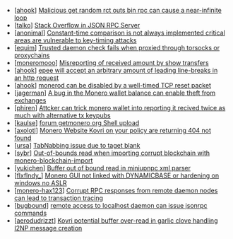 * [[ahook](https://hackerone.com/ahook)] [Malicious get random rct outs bin rpc can cause a near-infinite loop](https://hackerone.com/reports/391611)
* [[talko](https://hackerone.com/talko)] [Stack Overflow in JSON RPC Server](https://hackerone.com/reports/390499)
* [[anonimal](https://hackerone.com/anonimal)] [Constant-time comparison is not always implemented critical areas are vulnerable to key-timing attacks](https://hackerone.com/reports/363680)
* [[equim](https://hackerone.com/equim)] [Trusted daemon check fails when proxied through torsocks or proxychains](https://hackerone.com/reports/361269)
* [[moneromooo](https://hackerone.com/moneromooo)] [Misreporting of received amount by show transfers](https://hackerone.com/reports/364904)
* [[ahook](https://hackerone.com/ahook)] [epee will accept an arbitrary amount of leading line-breaks in an http request](https://hackerone.com/reports/344499)
* [[ahook](https://hackerone.com/ahook)] [monerod can be disabled by a well-timed TCP reset packet](https://hackerone.com/reports/363714)
* [[jagerman](https://hackerone.com/jagerman)] [A bug in the Monero wallet balance can enable theft from exchanges](https://hackerone.com/reports/377592)
* [[phiren](https://hackerone.com/phiren)] [Attcker can trick monero wallet into reporting it recived twice as much with alternative tx keypubs](https://hackerone.com/reports/379049)
* [[kaulse](https://hackerone.com/kaulse)] [forum getmonero org Shell upload](https://hackerone.com/reports/357858)
* [[axolotl](https://hackerone.com/axolotl)] [Monero Website  Kovri on your policy are returning 404 not found ](https://hackerone.com/reports/265161)
* [[ursa](https://hackerone.com/ursa)] [TabNabbing issue due to taget blank ](https://hackerone.com/reports/265160)
* [[sybr](https://hackerone.com/sybr)] [Out-of-bounds read when importing corrupt blockchain with monero-blockchain-import](https://hackerone.com/reports/284951)
* [[yukichen](https://hackerone.com/yukichen)] [Buffer out of bound read in miniupnpc xml parser ](https://hackerone.com/reports/340012)
* [[flxflndy_](https://hackerone.com/flxflndy_)] [Monero GUI not linked with DYNAMICBASE or hardening on windows no ASLR](https://hackerone.com/reports/321213)
* [[monero-hax123](https://hackerone.com/monero-hax123)] [Corrupt RPC responses from remote daemon nodes can lead to transaction tracing](https://hackerone.com/reports/304770)
* [[bugbound](https://hackerone.com/bugbound)] [remote access to localhost daemon can issue jsonrpc commands](https://hackerone.com/reports/303390)
* [[aerodudrizzt](https://hackerone.com/aerodudrizzt)] [Kovri potential buffer over-read in garlic clove handling  I2NP message creation](https://hackerone.com/reports/291489)
